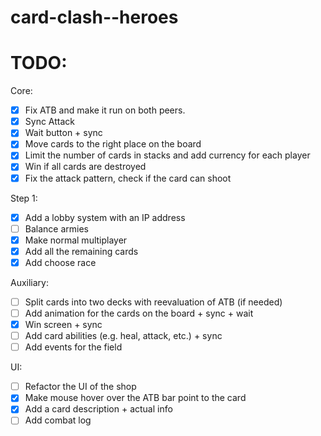 # card-clash--heroes

# TODO:

Core:
- [x] Fix ATB and make it run on both peers.
- [x] Sync Attack
- [x] Wait button + sync
- [x] Move cards to the right place on the board
- [x] Limit the number of cards in stacks and add currency for each player
- [x] Win if all cards are destroyed
- [x] Fix the attack pattern, check if the card can shoot

Step 1:
- [x] Add a lobby system with an IP address
- [ ] Balance armies
- [x] Make normal multiplayer
- [x] Add all the remaining cards
- [x] Add choose race

Auxiliary:
- [ ] Split cards into two decks with reevaluation of ATB (if needed)
- [ ] Add animation for the cards on the board + sync + wait
- [x] Win screen + sync
- [ ] Add card abilities (e.g. heal, attack, etc.) + sync
- [ ] Add events for the field

UI:
- [ ] Refactor the UI of the shop
- [x] Make mouse hover over the ATB bar point to the card
- [x] Add a card description + actual info
- [ ] Add combat log